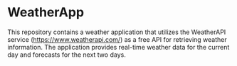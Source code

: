 # WeatherApp
This repository contains a weather application that utilizes the WeatherAPI service (https://www.weatherapi.com/) as a free API for retrieving weather information. The application provides real-time weather data for the current day and forecasts for the next two days.
